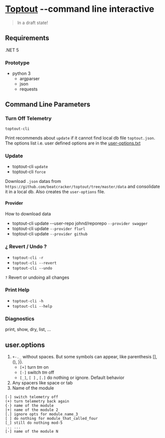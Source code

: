 # [Toptout](https://github.com/beatcracker/toptout) --command line interactive

> In a draft state!

## Requirements

.NET 5

### Prototype

- python 3
  - argparser
  - json
  - requests

## Command Line Parameters

### Turn Off Telemetry

`toptout-cli`

Print recommends about `update` if it cannot find local db file `toptout.json`.
The options list i.e. user defined options are in the [user-options.txt](#useroptions)

### Update

- toptout-cli `update`
- toptout-cli `force`

Download `.json` datas from `https://github.com/beatcracker/toptout/tree/master/data` and consolidate it in a local db. Also creates the `user-options` file.

#### Provider

How to download data

- toptout-cli update --user-repo johnd/reporepo `--provider swagger`
- toptout-cli update `--provider flurl`
- toptout-cli update `--provider github`

### ¿ Revert / Undo ?

- `toptout-cli -r`
- `toptout-cli --revert`
- `toptout-cli --undo`

`?` Revert or undoing all changes

### Print Help

- `toptout-cli -h`
- `toptout-cli --help`

### Diagnostics

print, show, dry, list, ...

## user.options

1. `+-._` without spaces. But some symbols can appear, like parenthesis [], (), }}.
   - `[+]` turn _tm_ on
   - `[-]` switch _tm_ off
   - `[_]`, `[ ]` , `[.]` do nothing or ignore. Default behavior
2. Any spacers like space or tab
3. Name of the module

```plain
[-] switch telemetry off
(+) turn telemetry back again
{-} name of the module
|+| name of the module 2
[.] ignore opts for module_name_3
[ ] do nothing for module_that_called_four
[_] still do nothing mod-5
... ...
[-] name of the module N
```
